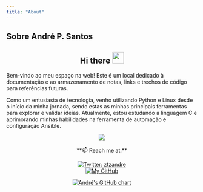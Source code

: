 ```yaml
---
title: "About"
---
```

## Sobre André P. Santos

<h2 align="Center">  Hi there <img src="https://media.giphy.com/media/WUlplcMpOCEmTGBtBW/giphy.gif" width="30"> </h2>

Bem-vindo ao meu espaço na web! Este é um local dedicado à documentação e ao armazenamento de notas, links e trechos de código para referências futuras.

Como um entusiasta de tecnologia, venho utilizando Python e Linux desde o início da minha jornada, sendo estas as minhas principais ferramentas para explorar e validar ideias. Atualmente, estou estudando a linguagem C e aprimorando minhas habilidades na ferramenta de automação e configuração Ansible.

<div align="center"><img src="https://media.giphy.com/media/udhngZK2IFTc4/giphy.gif" /></div>
<br>
<div align="center">
**📫 Reach me at:**

[![Twitter: ztzandre](https://img.shields.io/twitter/follow/ztzandre?style=social)](https://twitter.com/ztzandre)
<br />
[![My GitHub](https://img.shields.io/badge/--website?label=My%20GitHub&logo=awesome-lists&style=social&logoColor=2257ea)](https://github.com/andreztz)


<!-- https://ghchart.rshah.org/ -->

[![André\'s GitHub chart](https://ghchart.rshah.org/andreztz)](https://github.com/andreztz)


